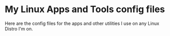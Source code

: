 # My Linux Apps and Tools config files

Here are the config files for the apps and other utilities I use on any Linux Distro I'm on.
